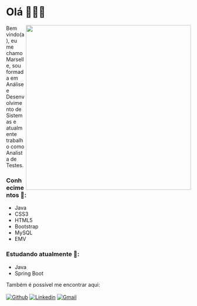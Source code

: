 # Olá  🙋🏻‍♀️  
<a href="https://github.com/anuraghazra/github-readme-stats">
  <img align="right" src="https://github-readme-stats.vercel.app/api/top-langs/?username=Sellenira&layout=compact&text_color=daf7dc&bg_color=151515" width="450"/>
</a>
Bem vindo(a), eu me chamo Marselle, sou formada em Análise e Desenvolvimento de Sistemas e atualmente trabalho como Analista de Testes.

### Conhecimentos 🚀:
* Java
* CSS3
* HTML5
* Bootstrap
* MySQL
* EMV

### Estudando atualmente 📖:
* Java
* Spring Boot

Também é possível me encontrar aqui: <br/><br/>
[![Github](https://img.shields.io/badge/-Github-000?style=flat&logo=Github&logoColor=white)](https://github.com/Sellenira)
[![Linkedin](https://img.shields.io/badge/-LinkedIn-blue?style=flat&logo=Linkedin&logoColor=white)](https://www.linkedin.com/in/marselle-nira-ignácio-994920135/)
[![Gmail](https://img.shields.io/badge/-Gmail-c14438?style=flat&logo=Gmail&logoColor=white)](mailto:maahnira@gmail.com)

